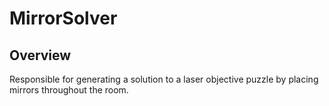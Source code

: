# MirrorSolver

## Overview
Responsible for generating a solution to a laser objective puzzle by placing mirrors throughout the room.